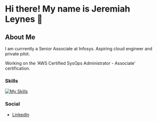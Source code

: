 # Hi there! My name is Jeremiah Leynes 👋

<!--
**jleynes/jleynes** is a ✨ _special_ ✨ repository because its `README.md` (this file) appears on your GitHub profile.

Here are some ideas to get you started:

- 🔭 I’m currently working on ...
- 🌱 I’m currently learning ...
- 👯 I’m looking to collaborate on ...
- 🤔 I’m looking for help with ...
- 💬 Ask me about ...
- 📫 How to reach me: ...
- 😄 Pronouns: ...
- ⚡ Fun fact: ...
-->

## About Me
I am currrently a Senior Associate at Infosys. Aspiring cloud engineer and private pilot.

Working on the 'AWS Certified SysOps Administrator - Associate' certification.

### Skills
[![My Skills](https://skillicons.dev/icons?i=aws,py,js,git,html,css,react)](https://skillicons.dev)

### Social
- [LinkedIn](https://www.linkedin.com/in/jeremiah-leynes/)
